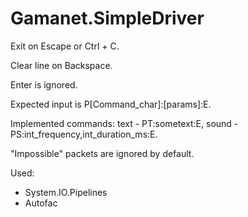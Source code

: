 # Gamanet.SimpleDriver
Exit on Escape or Ctrl + C.

Clear line on Backspace.

Enter is ignored.

Expected input is P[Command_char]:[params]:E.

Implemented commands: text - PT:sometext:E, sound - PS:int_frequency,int_duration_ms:E.

"Impossible" packets are ignored by default.

Used:
* System.IO.Pipelines
* Autofac

